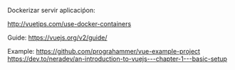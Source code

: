 Dockerizar servir aplicaciṕon:

http://vuetips.com/use-docker-containers

Guide:
https://vuejs.org/v2/guide/

Example:
https://github.com/prograhammer/vue-example-project
https://dev.to/neradev/an-introduction-to-vuejs---chapter-1---basic-setup